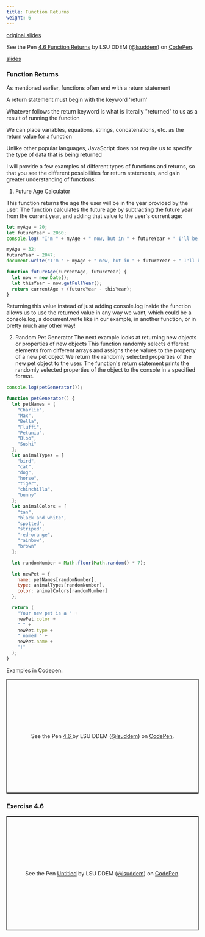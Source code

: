 ```yaml
---
title: Function Returns
weight: 6
---
```


[original slides](../old_presentation4_6)

<p data-height="600" data-theme-id="33744" data-slug-hash="b7f2de1e1a313648bd1b918c78e9388a" data-default-tab="js" data-user="lsuddem" data-embed-version="2" data-pen-title="4.6 Function Returns" data-editable="true" class="codepen">See the Pen <a href="https://codepen.io/lsuddem/pen/b7f2de1e1a313648bd1b918c78e9388a/">4.6 Function Returns</a> by LSU DDEM (<a href="https://codepen.io/lsuddem">@lsuddem</a>) on <a href="https://codepen.io">CodePen</a>.</p>
<script async src="https://static.codepen.io/assets/embed/ei.js"></script>


[slides](../presentation4_6)

### Function Returns

As mentioned earlier, functions often end with a return statement

A return statement must begin with the keyword 'return'

Whatever follows the return keyword is what is literally "returned" to us as a result of running the function

We can place variables, equations, strings, concatenations, etc. as the return value for a function

Unlike other popular languages, JavaScript does not require us to specify the type of data that is being returned

I will provide a few examples of different types of functions and returns, so that you see the different possibilities for return statements, and gain greater understanding of functions:

1. Future Age Calculator

This function returns the age the user will be in the year provided by the user.
The function calculates the future age by subtracting the future year from the current year, and adding that value to the user's current age:

```js
let myAge = 20;
let futureYear = 2060;
console.log( "I'm " + myAge + " now, but in " + futureYear + " I'll be " + futureAge(myAge,futureYear));

myAge = 32;
futureYear = 2047;
document.write("I'm " + myAge + " now, but in " + futureYear + " I'll be " + futureAge(myAge,futureYear));

function futureAge(currentAge, futureYear) {
  let now = new Date();
  let thisYear = now.getFullYear();
  return currentAge + (futureYear - thisYear);
}
```

Returning this value instead of just adding console.log inside the function allows us to use the returned value in any way we want, which could be a console.log, a document.write like in our example, in another function, or in pretty much any other way!

2. Random Pet Generator
The next example looks at returning new objects or properties of new objects
This function randomly selects different elements from different arrays and assigns these values to the property of a new pet object
We return the randomly selected properties of the new pet object to the user.
The function's return statement prints the randomly selected properties of the object to the console in a specified format.

```js
console.log(petGenerator());

function petGenerator() {
  let petNames = [
    "Charlie",
    "Max",
    "Bella",
    "Fluffi",
    "Petunia",
    "Bloo",
    "Sushi"
  ];
  let animalTypes = [
    "bird",
    "cat",
    "dog",
    "horse",
    "tiger",
    "chinchilla",
    "bunny"
  ];
  let animalColors = [
    "tan",
    "black and white",
    "spotted",
    "striped",
    "red-orange",
    "rainbow",
    "brown"
  ];

  let randomNumber = Math.floor(Math.random() * 7);

  let newPet = {
    name: petNames[randomNumber],
    type: animalTypes[randomNumber],
    color: animalColors[randomNumber]
  };

  return (
    "Your new pet is a " +
    newPet.color +
    " " +
    newPet.type +
    " named " +
    newPet.name +
    "!"
  );
}
```

Examples in Codepen:

<p class="codepen" data-height="300" data-default-tab="result" data-slug-hash="EaYZJWK" data-pen-title="4.6 " data-user="lsuddem" style="height: 300px; box-sizing: border-box; display: flex; align-items: center; justify-content: center; border: 2px solid; margin: 1em 0; padding: 1em;">
  <span>See the Pen <a href="https://codepen.io/lsuddem/pen/EaYZJWK">
  4.6 </a> by LSU DDEM (<a href="https://codepen.io/lsuddem">@lsuddem</a>)
  on <a href="https://codepen.io">CodePen</a>.</span>
</p>
<script async src="https://cpwebassets.codepen.io/assets/embed/ei.js"></script>

### Exercise 4.6

<p class="codepen" data-height="300" data-default-tab="result" data-slug-hash="JoPEVOE" data-pen-title="Untitled" data-user="lsuddem" style="height: 300px; box-sizing: border-box; display: flex; align-items: center; justify-content: center; border: 2px solid; margin: 1em 0; padding: 1em;">
  <span>See the Pen <a href="https://codepen.io/lsuddem/pen/JoPEVOE">
  Untitled</a> by LSU DDEM (<a href="https://codepen.io/lsuddem">@lsuddem</a>)
  on <a href="https://codepen.io">CodePen</a>.</span>
</p>
<script async src="https://cpwebassets.codepen.io/assets/embed/ei.js"></script>

